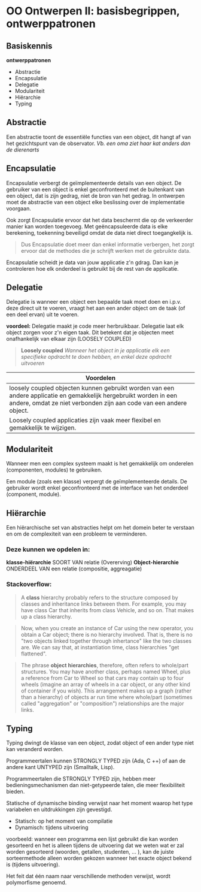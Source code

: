 # OO Ontwerpen II: basisbegrippen, ontwerppatronen
## Basiskennis
**ontwerppatronen**
* Abstractie
* Encapsulatie
* Delegatie
* Modulariteit
* Hiërarchie
* Typing
## Abstractie
Een abstractie toont de essentiële functies van een object, dit hangt af van het gezichtspunt van de observator.
_Vb. een oma ziet haar kat anders dan de dierenarts_
## Encapsulatie
Encapsulatie verbergt de geïmplementeerde details van een object. De gebruiker van een object is enkel geconfronteerd met de buitenkant van een object, dat is zijn gedrag, niet de bron van het gedrag. In ontwerpen moet de abstractie van een object elke beslissing over de implementatie voorgaan.

Ook zorgt Encapsulatie ervoor dat het data beschermt die op de verkeerder manier kan worden toegevoeg. Met geëncapsuleerde data is elke berekening, toekenning beveiligd omdat de data niet direct toegangkelijk is.

> Dus Encapsulatie doet meer dan enkel informatie verbergen, het zorgt ervoor dat de methodes die je schrijft werken met de gebruikte data.

Encapsulatie scheidt je data van jouw applicatie z'n gdrag. Dan kan je controleren hoe elk onderdeel is gebruikt bij de rest van de applicatie.
## Delegatie
Delegatie is wanneer een object een bepaalde taak moet doen en i.p.v. deze direct uit te voeren, vraagt het aan een ander object om de taak (of een deel ervan) uit te voeren.

**voordeel:**
Delegatie maakt je code meer herbruikbaar.
Delegatie laat elk object zorgen voor z'n eigen taak. Dit betekent dat je objecten meet onafhankelijk van elkaar zijn (LOOSELY COUPLED)

> **Loosely coupled**
_Wanneer het object in je applicatie elk een specifieke opdracht te doen hebben, en enkel deze opdracht uitvoeren_ 


| Voordelen |
|----|
|loosely coupled objecten kunnen gebruikt worden van een andere applicatie en gemakkelijk hergebruikt worden in een andere, omdat ze niet verbonden zijn aan code van een andere object.|
|Loosely coupled applicaties zijn vaak meer flexibel en gemakkelijk te wijzigen.|

## Modulariteit
Wanneer men een complex systeem maakt is het gemakkelijk om onderelen (componenten, modules) te gebruiken.

Een module (zoals een klasse) verpergt de geïmplementeerde details. De gebruiker wordt enkel geconfronteerd met de interface van het onderdeel (component, module).

## Hiërarchie
Een hiërarchische set van abstracties helpt om het domein beter te verstaan en om de complexiteit van een probleem te verminderen.
### Deze kunnen we opdelen in: 
**klasse-hiërarchie**
SOORT VAN relatie (Overerving)
**Object-hierarchie**
ONDERDEEL VAN een relatie (compositie, aggreagatie)

### Stackoverflow:
> A **class** hierarchy probably refers to the structure composed by classes and inheritance links between them. For example, you may have class Car that inherits from class Vehicle, and so on. That makes up a class hierarchy.

> Now, when you create an instance of Car using the new operator, you obtain a Car object; there is no hierarchy involved. That is, there is no "two objects linked together through inhertance" like the two classes are. We can say that, at instantiation time, class hierarchies "get flattened".

>The phrase **object hierarchies**, therefore, often refers to whole/part structures. You may have another class, perhaps named Wheel, plus a reference from Car to Wheel so that cars may contain up to four wheels (imagine an array of wheels in a car object, or any other kind of container if you wish). This arrangement makes up a graph (rather than a hierarchy) of objects ar run time where whole/part (sometimes called "aggregation" or "composition") relationships are the major links. 

## Typing
Typing dwingt de klasse van een object, zodat object of een ander type niet kan veranderd worden.

Programmeertalen kunnen STRONGLY TYPED zijn (Ada, C ++) of aan de andere kant UNTYPED zijn (Smalltalk, Lisp). 

Programmeertalen die STRONGLY TYPED zijn, hebben meer bedieningsmechanismen dan niet-getypeerde talen, die meer flexibiliteit bieden.

Statische of dynamische binding verwijst naar het moment waarop het type variabelen en uitdrukkingen zijn gevestigd. 
* Statisch: op het moment van compilatie
* Dynamisch: tijdens uitvoering 

voorbeeld: wanneer een programma een lijst gebruikt die kan worden gesorteerd en het is alleen tijdens de uitvoering dat we weten wat er zal worden gesorteerd (woorden, getallen, studenten, ... ), kan de juiste sorteermethode alleen worden gekozen wanneer het exacte object bekend is (tijdens uitvoering).

Het feit dat één naam naar verschillende methoden verwijst, wordt polymorfisme genoemd.
